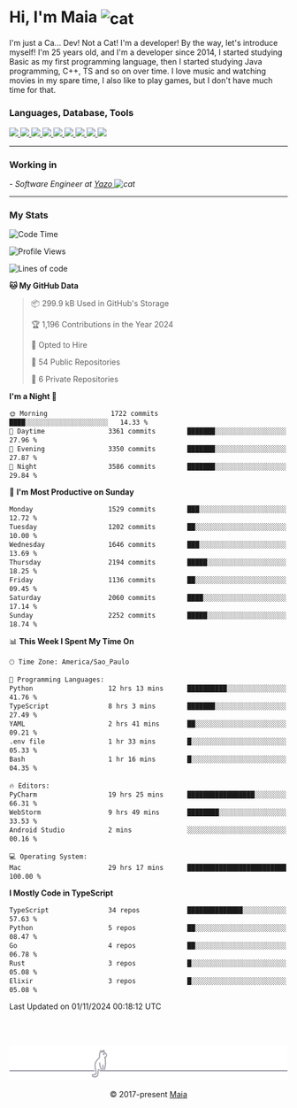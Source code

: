 <h1 align="left">Hi, I'm Maia 
<img src="https://emojis.slackmojis.com/emojis/images/1643509834/36299/black-cat.gif?1643509834" width="50" height="60" align="center"  alt="cat"/>
</h1>

I'm just a Ca... Dev! Not a Cat! I'm a developer! By the way, let's introduce myself!
I'm 25 years old, and I'm a developer since 2014, I started studying Basic as my first programming
language, then I started studying Java programming, C++, TS and so on over time.
I love music and watching movies in my spare time, I also like to play games, but I don't have much time for that.

<h3 align="left">Languages, Database, Tools</h3>
<p>
  <a href="https://www.typescriptlang.org">
    <img src="https://skillicons.dev/icons?i=ts" />
  </a>
  <a href="https://go.dev">
    <img src="https://skillicons.dev/icons?i=go" />
  </a>
  <a href="https://www.python.org">
    <img src="https://skillicons.dev/icons?i=python" />
  </a>
  <a href="https://gradle.org">
    <img src="https://skillicons.dev/icons?i=gradle" />
  </a>
  <a href="https://redis.io">
    <img src="https://skillicons.dev/icons?i=redis" />
  </a>
  <a href="https://www.mongodb.com">
    <img src="https://skillicons.dev/icons?i=mongodb" />
  </a>
  <a href="https://nodejs.org">
    <img src="https://skillicons.dev/icons?i=nodejs" />
  </a>
  <a href="https://www.javascript.com">
    <img src="https://skillicons.dev/icons?i=js" />
  </a>
  <a href="https://www.docker.com">
    <img src="https://skillicons.dev/icons?i=docker" />
  </a>
</p>

<hr/>

<h3>Working in</h3>

<p><em> - Software Engineer at <a href="[https://pdasolucoes.com.br](https://yazo.com.br/)">Yazo
</a><img src="https://media.giphy.com/media/WUlplcMpOCEmTGBtBW/giphy.gif" width="30" alt="cat"> 
</em></p>

<hr/>

### My Stats

<!--START_SECTION:waka-->
![Code Time](http://img.shields.io/badge/Code%20Time-4%2C724%20hrs%2034%20mins-blue)

![Profile Views](http://img.shields.io/badge/Profile%20Views-1-blue)

![Lines of code](https://img.shields.io/badge/From%20Hello%20World%20I%27ve%20Written-3.8%20million%20lines%20of%20code-blue)

**🐱 My GitHub Data** 

> 📦 299.9 kB Used in GitHub's Storage 
 > 
> 🏆 1,196 Contributions in the Year 2024
 > 
> 💼 Opted to Hire
 > 
> 📜 54 Public Repositories 
 > 
> 🔑 6 Private Repositories 
 > 
**I'm a Night 🦉** 

```text
🌞 Morning                1722 commits        ████░░░░░░░░░░░░░░░░░░░░░   14.33 % 
🌆 Daytime                3361 commits        ███████░░░░░░░░░░░░░░░░░░   27.96 % 
🌃 Evening                3350 commits        ███████░░░░░░░░░░░░░░░░░░   27.87 % 
🌙 Night                  3586 commits        ███████░░░░░░░░░░░░░░░░░░   29.84 % 
```
📅 **I'm Most Productive on Sunday** 

```text
Monday                   1529 commits        ███░░░░░░░░░░░░░░░░░░░░░░   12.72 % 
Tuesday                  1202 commits        ██░░░░░░░░░░░░░░░░░░░░░░░   10.00 % 
Wednesday                1646 commits        ███░░░░░░░░░░░░░░░░░░░░░░   13.69 % 
Thursday                 2194 commits        █████░░░░░░░░░░░░░░░░░░░░   18.25 % 
Friday                   1136 commits        ██░░░░░░░░░░░░░░░░░░░░░░░   09.45 % 
Saturday                 2060 commits        ████░░░░░░░░░░░░░░░░░░░░░   17.14 % 
Sunday                   2252 commits        █████░░░░░░░░░░░░░░░░░░░░   18.74 % 
```


📊 **This Week I Spent My Time On** 

```text
🕑︎ Time Zone: America/Sao_Paulo

💬 Programming Languages: 
Python                   12 hrs 13 mins      ██████████░░░░░░░░░░░░░░░   41.76 % 
TypeScript               8 hrs 3 mins        ███████░░░░░░░░░░░░░░░░░░   27.49 % 
YAML                     2 hrs 41 mins       ██░░░░░░░░░░░░░░░░░░░░░░░   09.21 % 
.env file                1 hr 33 mins        █░░░░░░░░░░░░░░░░░░░░░░░░   05.33 % 
Bash                     1 hr 16 mins        █░░░░░░░░░░░░░░░░░░░░░░░░   04.35 % 

🔥 Editors: 
PyCharm                  19 hrs 25 mins      █████████████████░░░░░░░░   66.31 % 
WebStorm                 9 hrs 49 mins       ████████░░░░░░░░░░░░░░░░░   33.53 % 
Android Studio           2 mins              ░░░░░░░░░░░░░░░░░░░░░░░░░   00.16 % 

💻 Operating System: 
Mac                      29 hrs 17 mins      █████████████████████████   100.00 % 
```

**I Mostly Code in TypeScript** 

```text
TypeScript               34 repos            ██████████████░░░░░░░░░░░   57.63 % 
Python                   5 repos             ██░░░░░░░░░░░░░░░░░░░░░░░   08.47 % 
Go                       4 repos             ██░░░░░░░░░░░░░░░░░░░░░░░   06.78 % 
Rust                     3 repos             █░░░░░░░░░░░░░░░░░░░░░░░░   05.08 % 
Elixir                   3 repos             █░░░░░░░░░░░░░░░░░░░░░░░░   05.08 % 
```




 Last Updated on 01/11/2024 00:18:12 UTC
<!--END_SECTION:waka-->


<br/>
<br/>

<p align="center"><img src="https://raw.githubusercontent.com/gabrielmaialva33/gabrielmaialva33/master/assets/gray0_ctp_on_line.svg?sanitize=true" /></p>
<p align="center">&copy; 2017-present <a href="https://github.com/gabrielmaialva33/" target="_blank">Maia</a>
